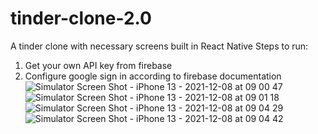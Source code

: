 # tinder-clone-2.0
A tinder clone with necessary screens built in React Native
Steps to run:
1. Get your own API key from firebase
2. Configure google sign in according to firebase documentation
 ![Simulator Screen Shot - iPhone 13 - 2021-12-08 at 09 00 47](https://user-images.githubusercontent.com/31922733/145143865-21df5630-b41a-42dd-af0c-5131cd1bae25.png)
![Simulator Screen Shot - iPhone 13 - 2021-12-08 at 09 01 18](https://user-images.githubusercontent.com/31922733/145143877-62d464d2-5f9f-4074-a653-6b7821b2fed2.png)
![Simulator Screen Shot - iPhone 13 - 2021-12-08 at 09 04 29](https://user-images.githubusercontent.com/31922733/145143894-b76df724-dd31-49fc-b779-3be615c1fe76.png)
![Simulator Screen Shot - iPhone 13 - 2021-12-08 at 09 04 42](https://user-images.githubusercontent.com/31922733/145143907-c1de3fcd-8227-4397-9ca0-c2aaa12c1ac3.png)
